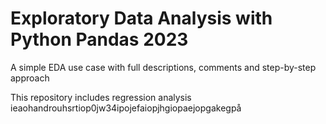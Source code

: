 # Exploratory Data Analysis with Python Pandas 2023
 A simple EDA use case with full descriptions, comments and step-by-step approach

This repository includes regression analysis ieaohandrouhsrtiop0jw34ipojefaiopjhgiopaejopgakegpå